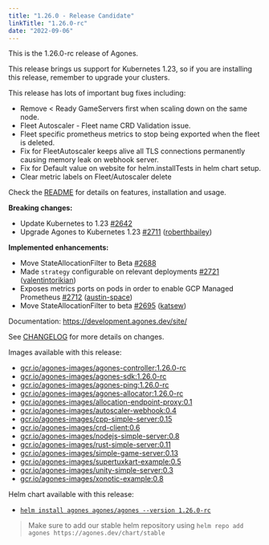 ```yaml
---
title: "1.26.0 - Release Candidate"
linkTitle: "1.26.0-rc"
date: "2022-09-06"
---
```

This is the 1.26.0-rc release of Agones.

This release brings us support for Kubernetes 1.23, so if you are installing this release, remember to upgrade your clusters.

This release has lots of important bug fixes including:
- Remove \< Ready GameServers first when scaling down on the same node.
- Fleet Autoscaler - Fleet name CRD Validation issue.
- Fleet specific prometheus metrics to stop being exported when the fleet is deleted.
- Fix for FleetAutoscaler keeps alive all TLS connections permanently causing memory leak on webhook server.
- Fix for Default value on website for helm.installTests in helm chart setup.
- Clear metric labels on Fleet/Autoscaler delete

Check the <a href="https://github.com/googleforgames/agones/tree/release-1.26.0-rc" data-proofer-ignore>README</a> for details on features, installation and usage.

**Breaking changes:**

- Update Kubernetes to 1.23 [\#2642](https://github.com/googleforgames/agones/issues/2642)
- Upgrade Agones to Kubernetes 1.23 [\#2711](https://github.com/googleforgames/agones/pull/2711) ([roberthbailey](https://github.com/roberthbailey))

**Implemented enhancements:**

- Move StateAllocationFilter to Beta [\#2688](https://github.com/googleforgames/agones/issues/2688)
- Made `strategy` configurable on relevant deployments [\#2721](https://github.com/googleforgames/agones/pull/2721) ([valentintorikian](https://github.com/valentintorikian))
- Exposes metrics ports on pods in order to enable GCP Managed Prometheus [\#2712](https://github.com/googleforgames/agones/pull/2712) ([austin-space](https://github.com/austin-space))
- Move StateAllocationFilter to beta [\#2695](https://github.com/googleforgames/agones/pull/2695) ([katsew](https://github.com/katsew))


Documentation: https://development.agones.dev/site/


See <a href="https://github.com/googleforgames/agones/blob/release-1.26.0-rc/CHANGELOG.md" data-proofer-ignore>CHANGELOG</a> for more details on changes.

Images available with this release:

- [gcr.io/agones-images/agones-controller:1.26.0-rc](https://gcr.io/agones-images/agones-controller:1.26.0-rc)
- [gcr.io/agones-images/agones-sdk:1.26.0-rc](https://gcr.io/agones-images/agones-sdk:1.26.0-rc)
- [gcr.io/agones-images/agones-ping:1.26.0-rc](https://gcr.io/agones-images/agones-ping:1.26.0-rc)
- [gcr.io/agones-images/agones-allocator:1.26.0-rc](https://gcr.io/agones-images/agones-allocator:1.26.0-rc)
- [gcr.io/agones-images/allocation-endpoint-proxy:0.1](https://gcr.io/agones-images/allocation-endpoint-proxy:0.1)
- [gcr.io/agones-images/autoscaler-webhook:0.4](https://gcr.io/agones-images/autoscaler-webhook:0.4)
- [gcr.io/agones-images/cpp-simple-server:0.15](https://gcr.io/agones-images/cpp-simple-server:0.15)
- [gcr.io/agones-images/crd-client:0.6](https://gcr.io/agones-images/crd-client:0.6)
- [gcr.io/agones-images/nodejs-simple-server:0.8](https://gcr.io/agones-images/nodejs-simple-server:0.8)
- [gcr.io/agones-images/rust-simple-server:0.11](https://gcr.io/agones-images/rust-simple-server:0.11)
- [gcr.io/agones-images/simple-game-server:0.13](https://gcr.io/agones-images/simple-game-server:0.13)
- [gcr.io/agones-images/supertuxkart-example:0.5](https://gcr.io/agones-images/supertuxkart-example:0.5)
- [gcr.io/agones-images/unity-simple-server:0.3](https://gcr.io/agones-images/unity-simple-server:0.3)
- [gcr.io/agones-images/xonotic-example:0.8](https://gcr.io/agones-images/xonotic-example:0.8)


Helm chart available with this release:

- <a href="https://agones.dev/chart/stable/agones-1.26.0-rc.tgz" data-proofer-ignore>
  <code>helm install agones agones/agones --version 1.26.0-rc</code></a>

> Make sure to add our stable helm repository using `helm repo add agones https://agones.dev/chart/stable`